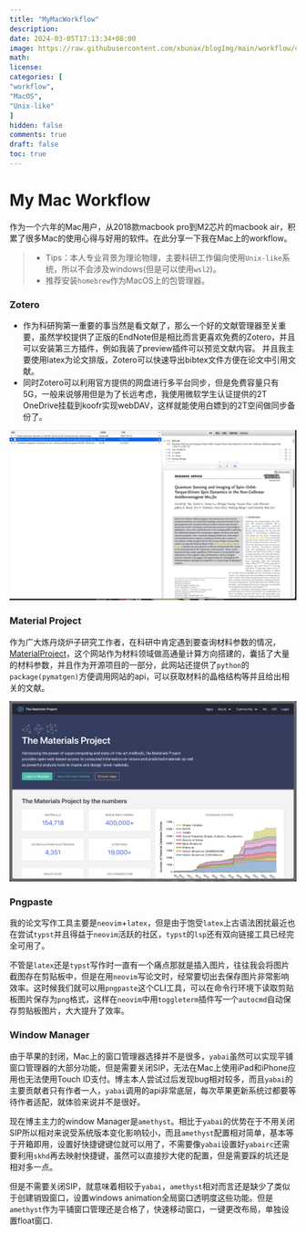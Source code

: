 ```yaml
---
title: "MyMacWorkflow"
description: 
date: 2024-03-05T17:13:34+08:00
image: https://raw.githubusercontent.com/xbunax/blogImg/main/workflow/cover.png
math: 
license: 
categories: [
"workflow",
"MacOS",
"Unix-like"
]
hidden: false
comments: true
draft: false
toc: true
---
```

<!-- ![cover](https://raw.githubusercontent.com/xbunax/blogImg/main/workflow/cover.png) -->
<!-- *spotify tui* -->

# My Mac Workflow

作为一个六年的Mac用户，从2018款macbook pro到M2芯片的macbook air，积累了很多Mac的使用心得与好用的软件。在此分享一下我在Mac上的workflow。

> - Tips：本人专业背景为理论物理，主要科研工作偏向使用`Unix-like`系统，所以不会涉及windows(但是可以使用`wsl2`)。
> - 推荐安装`homebrew`作为MacOS上的包管理器。 


<!-- ## Reserch  -->

### Zotero

- 作为科研狗第一重要的事当然是看文献了，那么一个好的文献管理器至关重要，虽然学校提供了正版的EndNote但是相比而言更喜欢免费的Zotero，并且可以安装第三方插件，例如我装了preview插件可以预览文献内容。
并且我主要使用latex为论文排版，Zotero可以快速导出bibtex文件方便在论文中引用文献。
- 同时Zotero可以利用官方提供的网盘进行多平台同步，但是免费容量只有5G，一般来说够用但是为了长远考虑，我使用微软学生认证提供的2T OneDrive挂载到koofr实现webDAV，这样就能使用白嫖到的2T空间做同步备份了。

![zotero](https://raw.githubusercontent.com/xbunax/blogImg/main/workflow/zotero.png)


### Material Project

作为广大炼丹烧炉子研究工作者，在科研中肯定遇到要查询材料参数的情况，[MaterialProject](https://next-gen.materialsproject.org/)，这个网站作为材料领域做高通量计算方向搭建的，囊括了大量的材料参数，并且作为开源项目的一部分，此网站还提供了`python`的`package(pymatgen)`方便调用网站的api，可以获取材料的晶格结构等并且给出相关的文献。

<!-- ![material](https://raw.githubusercontent.com/xbunax/blogImg/main/workflow/material.png) -->

![material](https://raw.githubusercontent.com/xbunax/blogImg/main/202403091438804.png)
### Pngpaste 

我的论文写作工具主要是`neovim`+`latex`，但是由于饱受`latex`上古语法困扰最近也在尝试`typst`并且得益于`neovim`活跃的社区，`typst`的`lsp`还有双向链接工具已经完全可用了。

不管是`latex`还是`typst`写作时一直有一个痛点那就是插入图片，往往我会将图片截图存在剪贴板中，但是在用`neovim`写论文时，经常要切出去保存图片非常影响效率。这时候我们就可以用`pngpaste`这个CLI工具，可以在命令行环境下读取剪贴板图片保存为`png`格式，这样在`neovim`中用`toggleterm`插件写一个`autocmd`自动保存剪贴板图片，大大提升了效率。


### Window Manager

由于苹果的封闭，Mac上的窗口管理器选择并不是很多，`yabai`虽然可以实现平铺窗口管理器的大部分功能，但是需要关闭SIP，无法在Mac上使用iPad和iPhone应用也无法使用Touch ID支付。博主本人尝试过后发现bug相对较多，而且`yabai`的主要贡献者只有作者一人，`yabai`调用的api非常底层，每次苹果更新系统过都要等待作者适配，就体验来说并不是很好。

现在博主主力的window Manager是`amethyst`。相比于`yabai`的优势在于不用关闭SIP所以相对来说受系统版本变化影响较小，而且`amethyst`配置相对简单，基本等于开箱即用，设置好快捷键键位就可以用了，不需要像`yabai`设置好`yabairc`还需要利用`skhd`再去映射快捷键，虽然可以直接抄大佬的配置，但是需要踩的坑还是相对多一点。

但是不需要关闭SIP，就意味着相较于`yabai`，`amethyst`相对而言还是缺少了类似于创建销毁窗口，设置windows animation全局窗口透明度这些功能。但是`amethyst`作为平铺窗口管理还是合格了，快速移动窗口，一键更改布局，单独设置float窗口.
